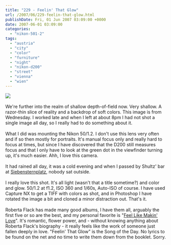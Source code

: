 ```yaml
---
title: "229 - Feelin' That Glow"
url: /2007/06/229-feelin-that-glow.html
publishDate: Fri, 01 Jun 2007 03:09:00 +0000
date: 2007-06-01 03:09:00
categories: 
  - "nikon-501-2"
tags: 
  - "austria"
  - "city"
  - "color"
  - "furniture"
  - "night"
  - "nikon-d200"
  - "street"
  - "vienna"
  - "wien"
---
```

<a href="https://d25zfm9zpd7gm5.cloudfront.net/1200x1200/2007/20070530_204909_nx_ps.jpg"><img src="https://d25zfm9zpd7gm5.cloudfront.net/0600x0600/2007/20070530_204909_nx_ps.jpg"/></a><br/><br/>We're further into the realm of shallow depth-of-field now. Very shallow. A razor-thin slice of reality and a backdrop of soft colors. This image is from Wednesday. I worked late and when I left at about 8pm I had not shot a single image all day, so I really had to do something about it.<br/><br/>What I did was mounting the Nikon 50/1.2. I don't use this lens very often and if so then mostly for portraits. It's manual focus only and really hard to focus at times, but since I have discovered that the D200 still measures focus and that I only have to look at the green dot in the viewfinder turning up, it's much easier. Ahh, I love this camera.<br/><br/>It had rained all day, it was a cold evening and when I passed by Shultz' bar at <a href="http://maps.google.com/maps/ms?ie=UTF8&hl=en&msa=0&z=17&om=1&msid=108716966416095170910.00000112e550dc3aa968f" target="_blank">Siebensternplatz</a>, nobody sat outside. <br/><br/>I really love this shot. It's all light (wasn't that a title sometime?) and color and glow. 50/1.2 at f1.2, ISO 360 and 1/60s, Auto-ISO of course. I have used Capture NX to get a TIFF with colors as shot, and in Photoshop I have rotated the image a bit and cloned a minor distraction out. That's it.<br/><br/>Roberta Flack has made many good albums, I have them all, arguably the first five or so are the best, and my personal favorite is "<a href="http://www.amazon.com/Feel-Like-Makin-Roberta-Flack/dp/B000002IHH" target="_blank">Feel Like Makin' Love</a>". It's romantic, flower power, and - without knowing anything about Roberta Flack's biography - it really feels like the work of someone just fallen deeply in love. "Feelin' That Glow" is the Song of the Day. No lyrics to be found on the net and no time to write them down from the booklet. Sorry.
